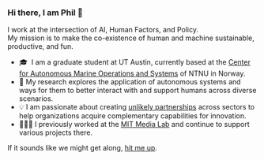 ### Hi there, I am Phil 👋

I work at the intersection of AI, Human Factors, and Policy.  
My mission is to make the co-existence of human and machine sustainable, productive, and fun.

- 🎓  I am a graduate student at UT Austin, currently based at the [Center for Autonomous Marine Operations and Systems](https://www.ntnu.edu/amos) of NTNU in Norway.
- 🔬  My research explores the application of autonomous systems and ways for them to better interact with and support humans across diverse scenarios. 
- 💡  I am passionate about creating [unlikely partnerships](https://www.media.mit.edu/events/city-robotics-hackathon/) across sectors to help organizations acquire complementary capabilities for innovation.
- 🧑🏽‍🔬  I previously worked at the [MIT Media Lab](https://www.media.mit.edu/people/ptinn/projects/) and continue to support various projects there.

If it sounds like we might get along, [hit me up](mailto:ptinn@mit.edu). 
